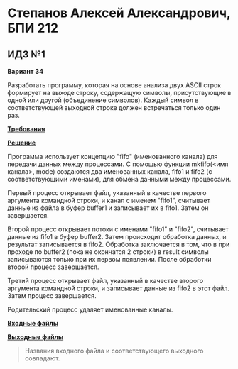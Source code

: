 # Степанов Алексей Александрович, БПИ 212
## ИДЗ №1

**Вариант 34**

Разработать программу, которая на основе анализа двух ASCII строк формирует на выходе строку,
содержащую символы, присутствующие в одной или другой (объединение символов).
Каждый символ в соответствующей выходной строке должен встречаться только один раз.

[**Требования**](requirements.md)

[**Решение**](main.c)

Программа использует концепцию "fifo" (именованного канала) для передачи данных между процессами. С помощью функции mkfifo(<имя канала>, mode) создаются два именованных канала, fifo1 и fifo2 (с соответствующими именами), для обмена данными между процессами.

Первый процесс открывает файл, указанный в качестве первого аргумента командной строки, и канал с именем "fifo1", считывает данные из файла в буфер buffer1 и записывает их в fifo1. Затем он завершается.

Второй процесс открывает потоки  с именами "fifo1" и "fifo2", считывает данные из fifo1 в буфер buffer2. Затем происходит обработка данных, и результат записывается в fifo2. Обработка заключается в том, что в при проходе по buffer2 (пока не окончатся 2 строки) в result символы записываются только при их первом появлении. После обработки второй процесс завершается.

Третий процесс открывает файл, указанный в качестве второго аргумента командной строки, и записывает данные из fifo2 в этот файл. Затем процесс завершается.

Родительский процесс удаляет именованные каналы.

[**Входные файлы**](../texts/)

[**Выходные файлы**](results)

> Названия входного файла и соответствующего выходного совпадают.